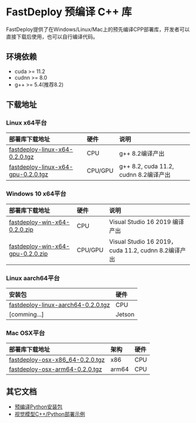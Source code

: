 # FastDeploy 预编译 C++ 库

FastDeploy提供了在Windows/Linux/Mac上的预先编译CPP部署库，开发者可以直接下载后使用，也可以自行编译代码。

## 环境依赖

- cuda >= 11.2
- cudnn >= 8.0
- g++ >= 5.4(推荐8.2)

## 下载地址

### Linux x64平台

| 部署库下载地址 | 硬件 | 说明 |
| :------------- | :--- | :--- |
| [fastdeploy-linux-x64-0.2.0.tgz](https://bj.bcebos.com/fastdeploy/release/cpp/fastdeploy-linux-x64-0.2.0.tgz) | CPU | g++ 8.2编译产出 |
| [fastdeploy-linux-x64-gpu-0.2.0.tgz](https://bj.bcebos.com/fastdeploy/release/cpp/fastdeploy-linux-x64-gpu-0.2.0.tgz) | CPU/GPU | g++ 8.2, cuda 11.2, cudnn 8.2编译产出 |

### Windows 10 x64平台

| 部署库下载地址 | 硬件 | 说明 |
| :------------- | :--- | :--- |
| [fastdeploy-win-x64-0.2.0.zip](https://bj.bcebos.com/paddlehub/fastdeploy/cpp/fastdeploy-win-x64-0.2.0.zip) | CPU | Visual Studio 16 2019 编译产出 |
| [fastdeploy-win-x64-gpu-0.2.0.zip](https://bj.bcebos.com/paddlehub/fastdeploy/cpp/fastdeploy-win-x64-gpu-0.2.0.zip) | CPU/GPU | Visual Studio 16 2019，cuda 11.2, cudnn 8.2编译产出 |

### Linux aarch64平台

| 安装包 | 硬件 |
| :----  | :-- |
| [fastdeploy-linux-aarch64-0.2.0.tgz](https://bj.bcebos.com/fastdeploy/release/cpp/fastdeploy-linux-aarch64-0.2.0.tgz) | CPU |
| [comming...] | Jetson |

### Mac OSX平台

| 部署库下载地址 | 架构 |硬件 |
| :----  | :-- | :------ |
| [fastdeploy-osx-x86_64-0.2.0.tgz](https://bj.bcebos.com/paddlehub/fastdeploy/cpp/fastdeploy-osx-x86_64-0.2.0.tgz) | x86 | CPU |
| [fastdeploy-osx-arm64-0.2.0.tgz](https://bj.bcebos.com/paddlehub/fastdeploy/cpp/fastdeploy-osx-arm64-0.2.0.tgz) | arm64 | CPU |

## 其它文档

- [预编译Python安装包](./Python_prebuilt_wheels.md)
- [视觉模型C++/Python部署示例](../../examples/vision/)
